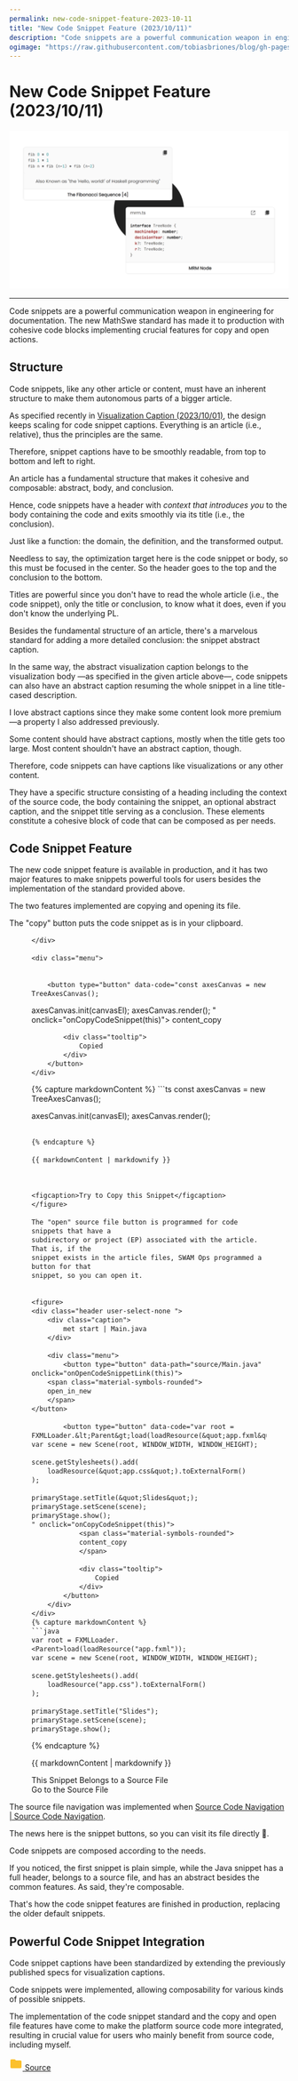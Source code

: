 ```yaml
---
permalink: new-code-snippet-feature-2023-10-11
title: "New Code Snippet Feature (2023/10/11)"
description: "Code snippets are a powerful communication weapon in engineering for documentation. The new MathSwe standard has made it to production with cohesive code blocks implementing crucial features for copy and open actions."
ogimage: "https://raw.githubusercontent.com/tobiasbriones/blog/gh-pages/new-code-snippet-feature-2023-10-11.png/new-code-snippet-feature-2023-10-11.png"
---
```



<!-- Copyright (c) 2023 Tobias Briones. All rights reserved. -->
<!-- SPDX-License-Identifier: CC-BY-4.0 -->
<!-- This file is part of https://github.com/tobiasbriones/blog -->

# New Code Snippet Feature (2023/10/11)

<img src="new-code-snippet-feature-2023-10-11.png" alt="New Code Snippet Feature 2023 10 11" />

---

Code snippets are a powerful communication weapon in engineering for
documentation. The new MathSwe standard has made it to production with cohesive
code blocks implementing crucial features for copy and open actions.

## Structure

Code snippets, like any other article or content, must have an inherent
structure to make them autonomous parts of a bigger article.

As specified recently in
[Visualization Caption (2023/10/01)](/visualization-caption-2023-10-01), the
design keeps scaling for code snippet captions. Everything is an article (i.e.,
relative), thus the principles are the same.

Therefore, snippet captions have to be smoothly readable, from top to bottom and
left to right.

An article has a fundamental structure that makes it cohesive and composable:
abstract, body, and conclusion.

Hence, code snippets have a header with *context that introduces you* to the
body containing the code and exits smoothly via its title (i.e., the
conclusion).

Just like a function: the domain, the definition, and the transformed output.

Needless to say, the optimization target here is the code snippet or body, so
this must be focused in the center. So the header goes to the top and the
conclusion to the bottom.

Titles are powerful since you don't have to read the whole article (i.e., the
code snippet), only the title or conclusion, to know what it does, even if you
don't know the underlying PL.

Besides the fundamental structure of an article, there's a marvelous standard
for adding a more detailed conclusion: the snippet abstract caption.

In the same way, the abstract visualization caption belongs to the visualization
body —as specified in the given article above—, code snippets can also have an
abstract caption resuming the whole snippet in a line title-cased description.

I love abstract captions since they make some content look more premium —a
property I also addressed previously.

Some content should have abstract captions, mostly when the title gets too
large. Most content shouldn't have an abstract caption, though.

Therefore, code snippets can have captions like visualizations or any other
content.

They have a specific structure consisting of a heading including the context of
the source code, the body containing the snippet, an optional abstract caption,
and the snippet title serving as a conclusion. These elements constitute a
cohesive block of code that can be composed as per needs.

## Code Snippet Feature

The new code snippet feature is available in production, and it has two major
features to make snippets powerful tools for users besides the implementation
of the standard provided above.

The two features implemented are copying and opening its file.

The "copy" button puts the code snippet as is in your clipboard.


<figure>
<div class="header user-select-none headerless">
    <div class="caption">
        
    </div>

    <div class="menu">
        

        <button type="button" data-code="const axesCanvas = new TreeAxesCanvas();

axesCanvas.init(canvasEl);
axesCanvas.render();
" onclick="onCopyCodeSnippet(this)">
            <span class="material-symbols-rounded">
            content_copy
            </span>

            <div class="tooltip">
                Copied
            </div>
        </button>
    </div>
</div>
{% capture markdownContent %}
```ts
const axesCanvas = new TreeAxesCanvas();

axesCanvas.init(canvasEl);
axesCanvas.render();
```

{% endcapture %}

{{ markdownContent | markdownify }}



<figcaption>Try to Copy this Snippet</figcaption>
</figure>

The "open" source file button is programmed for code snippets that have a
subdirectory or project (EP) associated with the article. That is, if the
snippet exists in the article files, SWAM Ops programmed a button for that
snippet, so you can open it.


<figure>
<div class="header user-select-none ">
    <div class="caption">
        met start | Main.java
    </div>

    <div class="menu">
        <button type="button" data-path="source/Main.java" onclick="onOpenCodeSnippetLink(this)">
    <span class="material-symbols-rounded">
    open_in_new
    </span>
</button>

        <button type="button" data-code="var root = FXMLLoader.&lt;Parent&gt;load(loadResource(&quot;app.fxml&quot;));
var scene = new Scene(root, WINDOW_WIDTH, WINDOW_HEIGHT);

scene.getStylesheets().add(
    loadResource(&quot;app.css&quot;).toExternalForm()
);

primaryStage.setTitle(&quot;Slides&quot;);
primaryStage.setScene(scene);
primaryStage.show();
" onclick="onCopyCodeSnippet(this)">
            <span class="material-symbols-rounded">
            content_copy
            </span>

            <div class="tooltip">
                Copied
            </div>
        </button>
    </div>
</div>
{% capture markdownContent %}
```java
var root = FXMLLoader.<Parent>load(loadResource("app.fxml"));
var scene = new Scene(root, WINDOW_WIDTH, WINDOW_HEIGHT);

scene.getStylesheets().add(
    loadResource("app.css").toExternalForm()
);

primaryStage.setTitle("Slides");
primaryStage.setScene(scene);
primaryStage.show();
```

{% endcapture %}

{{ markdownContent | markdownify }}

<div class="abstract">This Snippet Belongs to a Source File</div>

<figcaption>Go to the Source File</figcaption>
</figure>

The source file navigation was implemented when
[Source Code Navigation \| Source Code Navigation](/new-article-and-code-navigation-features-2023-09-09#source-code-navigation).

The news here is the snippet buttons, so you can visit its file directly 🎉.

Code snippets are composed according to the needs.

If you noticed, the first snippet is plain simple, while the Java snippet has a
full header, belongs to a source file, and has an abstract besides the common
features. As said, they're composable.

That's how the code snippet features are finished in production, replacing the
older default snippets.

## Powerful Code Snippet Integration

Code snippet captions have been standardized by extending the previously
published specs for visualization captions.

Code snippets were implemented, allowing composability for various kinds of
possible snippets.

The implementation of the code snippet standard and the copy and open file
features have come to make the platform source code more integrated, resulting
in crucial value for users who mainly benefit from source code, including
myself.





<div class="my-4">
  <div class="subdir-btn my-4">
    <a class="btn" href="source">
      <img src="data:image/svg+xml;base64,PHN2ZyB4bWxucz0iaHR0cDovL3d3dy53My5vcmcvMjAwMC9zdmciIGhlaWdodD0iMjRweCIgdmlld0JveD0iMCAwIDI0IDI0IiB3aWR0aD0iMjRweCIgZmlsbD0iI0ZCQzAyRCI+DQoJPHBhdGggZD0iTTAgMGgyNHYyNEgweiIgZmlsbD0ibm9uZSIvPjxwYXRoIGQ9Ik0xMCA0SDRjLTEuMSAwLTEuOTkuOS0xLjk5IDJMMiAxOGMwIDEuMS45IDIgMiAyaDE2YzEuMSAwIDItLjkgMi0yVjhjMC0xLjEtLjktMi0yLTJoLThsLTItMnoiLz4NCjwvc3ZnPg==" alt="Subdirectory" />
      <span>
        Source
      </span>
    </a>
  </div>
</div>